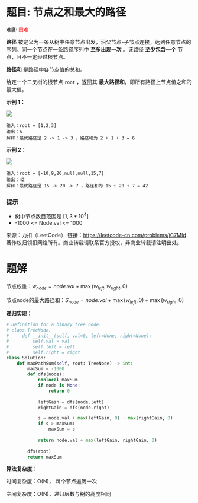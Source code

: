 # 题目: 节点之和最大的路径 
 <font size=2>难度: <font color='red'>困难</font></font>


**路径** 被定义为一条从树中任意节点出发，沿父节点-子节点连接，达到任意节点的序列。同一个节点在一条路径序列中 **至多出现一次** 。该路径 **至少包含一个** 节点，且不一定经过根节点。

**路径和** 是路径中各节点值的总和。

给定一个二叉树的根节点 ```root``` ，返回其 **最大路径和**，即所有路径上节点值之和的最大值。


**示例 1：**

![](https://assets.leetcode.com/uploads/2020/10/13/exx1.jpg)
```
输入：root = [1,2,3]
输出：6
解释：最优路径是 2 -> 1 -> 3 ，路径和为 2 + 1 + 3 = 6
```

**示例 2：**

![](https://assets.leetcode.com/uploads/2020/10/13/exx2.jpg)
```
输入：root = [-10,9,20,null,null,15,7]
输出：42
解释：最优路径是 15 -> 20 -> 7 ，路径和为 15 + 20 + 7 = 42
```

### 提示
- 树中节点数目范围是 $[1, 3*10^4]$
- -1000 <= Node.val <= 1000


来源：力扣（LeetCode）
链接：https://leetcode-cn.com/problems/jC7MId
著作权归领扣网络所有。商业转载请联系官方授权，非商业转载请注明出处。


# 题解
节点权重：$w_{node} = node.val + \max(w_{left}, w_{right}, 0)$

节点node的最大路径和：$S_{node} = node.val + \max(w_{left}, 0) + \max(w_{right}, 0)$

**递归实现：**
```Python
# Definition for a binary tree node.
# class TreeNode:
#     def __init__(self, val=0, left=None, right=None):
#         self.val = val
#         self.left = left
#         self.right = right
class Solution:
    def maxPathSum(self, root: TreeNode) -> int:
        maxSum = -1000
        def dfs(node):
            nonlocal maxSum
            if node is None:
                return 0
            
            leftGain = dfs(node.left)
            rightGain = dfs(node.right)

            s = node.val + max(leftGain, 0) + max(rightGain, 0)
            if s > maxSum:
                maxSum = s
            
            return node.val + max(leftGain, rightGain, 0)
        
        dfs(root)
        return maxSum
```

**算法复杂度：**

时间复杂度：O(N)， 每个节点遍历一次

空间复杂度：O(N)，递归层数与树的高度相同


